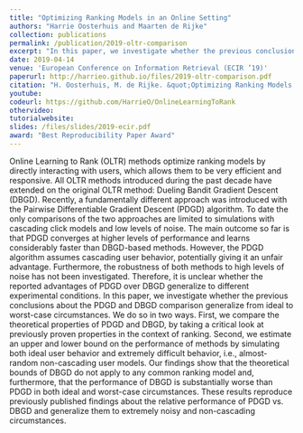 ```yaml
---
title: "Optimizing Ranking Models in an Online Setting"
authors: "Harrie Oosterhuis and Maarten de Rijke"
collection: publications
permalink: /publication/2019-oltr-comparison
excerpt: "In this paper, we investigate whether the previous conclusions about the PDGD and DBGD comparison generalize from ideal to worst-case circumstances. We do so in two ways. First, we compare the theoretical properties of PDGD and DBGD, by taking a critical look at previously proven properties in the context of ranking. Second, we estimate an upper and lower bound on the performance of methods by simulating both ideal user behavior and extremely difficult behavior, i.e., almost-random non-cascading user models."
date: 2019-04-14
venue: 'European Conference on Information Retrieval (ECIR ’19)'
paperurl: http://harrieo.github.io/files/2019-oltr-comparison.pdf
citation: "H. Oosterhuis, M. de Rijke. &quot;Optimizing Ranking Models in an Online Setting.&quot; In <i>European Conference on Information Retrieval.</i>. Springer, Cham, 2019."
youtube: 
codeurl: https://github.com/HarrieO/OnlineLearningToRank
othervideo:
tutorialwebsite:
slides: /files/slides/2019-ecir.pdf
award: "Best Reproducibility Paper Award"
---
```


Online Learning to Rank (OLTR) methods optimize ranking models by directly interacting with users, which allows them to be very efficient and responsive. All OLTR methods introduced during the past decade have extended on the original OLTR method: Dueling Bandit Gradient Descent (DBGD). Recently, a fundamentally different approach was introduced with the Pairwise Differentiable Gradient Descent (PDGD) algorithm. To date the only comparisons of the two approaches are limited to simulations with cascading click models and low levels of noise. The main outcome so far is that PDGD converges at higher levels of performance and learns considerably faster than DBGD-based methods. However, the PDGD algorithm assumes cascading user behavior, potentially giving it an unfair advantage. Furthermore, the robustness of both methods to high levels of noise has not been investigated. Therefore, it is unclear whether the reported advantages of PDGD over DBGD generalize to different experimental conditions. In this paper, we investigate whether the previous conclusions about the PDGD and DBGD comparison generalize from ideal to worst-case circumstances. We do so in two ways. First, we compare the theoretical properties of PDGD and DBGD, by taking a critical look at previously proven properties in the context of ranking. Second, we estimate an upper and lower bound on the performance of methods by simulating both ideal user behavior and extremely difficult behavior, i.e., almost-random non-cascading user models. Our findings show that the theoretical bounds of DBGD do not apply to any common ranking model and, furthermore, that the performance of DBGD is substantially worse than PDGD in both ideal and worst-case circumstances. These results reproduce previously published findings about the relative performance of PDGD vs. DBGD and generalize them to extremely noisy and non-cascading circumstances.
